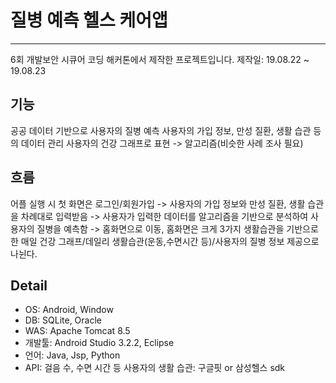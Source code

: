
# 질병 예측 헬스 케어앱
***
6회 개발보안 시큐어 코딩 해커톤에서 제작한 프로젝트입니다.
제작일: 19.08.22 ~ 19.08.23

## 기능
공공 데이터 기반으로 사용자의 질병 예측
사용자의 가입 정보, 만성 질환, 생활 습관 등의 데이터 관리
사용자의 건강 그래프로 표현 -> 알고리즘(비슷한 사례 조사 필요)

## 흐름
어플 실행 시 첫 화면은 로그인/회원가입 -> 사용자의 가입 정보와 만성 질환, 생활 습관을 차례대로 입력받음 -> 사용자가 입력한 데이터를 알고리즘을 기반으로 분석하여 사용자의 질병을 예측함 -> 홈화면으로 이동, 홈화면은 크게 3가지 생활습관을 기반으로 한 매일 건강 그래프/데일리 생활습관(운동,수면시간 등)/사용자의 질병 정보 제공으로 나뉜다.

## Detail
- OS: Android, Window
- DB: SQLite, Oracle
- WAS: Apache Tomcat 8.5
- 개발툴: Android Studio 3.2.2, Eclipse
- 언어: Java, Jsp, Python
- API: 걸음 수, 수면 시간 등 사용자의 생활 습관: 구글핏 or 삼성헬스 sdk


